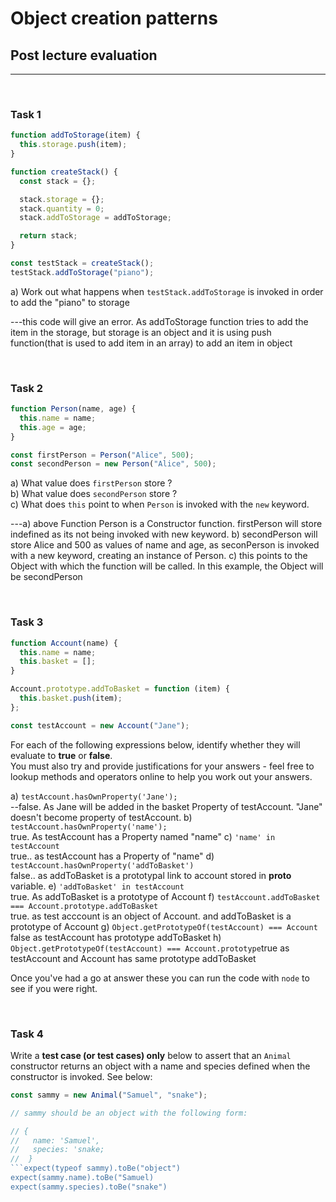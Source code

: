 # Object creation patterns

## Post lecture evaluation

---

&nbsp;

### Task 1

```js
function addToStorage(item) {
  this.storage.push(item);
}

function createStack() {
  const stack = {};

  stack.storage = {};
  stack.quantity = 0;
  stack.addToStorage = addToStorage;

  return stack;
}

const testStack = createStack();
testStack.addToStorage("piano");
```

a) Work out what happens when `testStack.addToStorage` is invoked in order to add the "piano" to storage

---this code will give an error. As addToStorage function tries to add the item in the storage, but storage is an object and it is using push function(that is used to add item in an array) to add an item in object

&nbsp;

### Task 2

```js
function Person(name, age) {
  this.name = name;
  this.age = age;
}

const firstPerson = Person("Alice", 500);
const secondPerson = new Person("Alice", 500);
```

a) What value does `firstPerson` store ?</br>
b) What value does `secondPerson` store ?</br>
c) What does `this` point to when `Person` is invoked with the `new` keyword.

---a) above Function Person is a Constructor function. firstPerson will store indefined as its not being invoked with new keyword.
b) secondPerson will store Alice and 500 as values of name and age, as seconPerson is invoked with a new keyword, creating an instance of Person.
c) this points to the Object with which the function will be called. In this example, the Object will be secondPerson

&nbsp;

### Task 3

```js
function Account(name) {
  this.name = name;
  this.basket = [];
}

Account.prototype.addToBasket = function (item) {
  this.basket.push(item);
};

const testAccount = new Account("Jane");
```

For each of the following expressions below, identify whether they will evaluate to **true** or **false**.</br>
You must also try and provide justifications for your answers - feel free to lookup methods and operators online to help you work out your answers.

a) `testAccount.hasOwnProperty('Jane');`</br> --false. As Jane will be added in the basket Property of testAccount. "Jane" doesn't become property of testAccount.
b) `testAccount.hasOwnProperty('name');`</br> true. As testAccount has a Property named "name"
c) `'name' in testAccount`</br> true.. as testAccount has a Property of "name"
d) `testAccount.hasOwnProperty('addToBasket')`</br> false.. as addToBasket is a prototypal link to account stored in **proto** variable.
e) `'addToBasket' in testAccount`</br> true. As addToBasket is a prototype of Account
f) `testAccount.addToBasket === Account.prototype.addToBasket`</br> true. as test acccount is an object of Account. and addToBasket is a prototype of Account
g) `Object.getPrototypeOf(testAccount) === Account`</br> false as testAccount has prototype addToBasket
h) `Object.getPrototypeOf(testAccount) === Account.prototype`true as testAccount and Account has same prototype addToBasket

Once you've had a go at answer these you can run the code with `node` to see if you were right.

&nbsp;

### Task 4

Write a **test case (or test cases) only** below to assert that an `Animal` constructor returns an object with a name and species defined when the constructor is invoked. See below:

````js
const sammy = new Animal("Samuel", "snake");

// sammy should be an object with the following form:

// {
//   name: 'Samuel',
//   species: 'snake;
//  }
```expect(typeof sammy).toBe("object")
expect(sammy.name).toBe("Samuel)
expect(sammy.species).toBe("snake")
````
